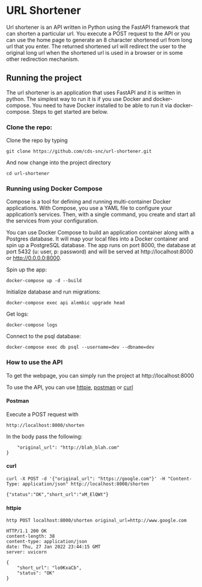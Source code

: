 # URL Shortener 

Url shortener is an API written in Python using the FastAPI framework that can shorten a particular url. You execute a POST request to the API or you can 
use the home page to generate an 8 character shortened url from long url that you enter. The returned shortened url
will redirect the user to the original long url when the shortened url is used in a browser or in some other redirection mechanism.

## Running the project
The url shortener is an application that uses FastAPI and it is written in python. The simplest way to run it is if you use Docker and docker-compose.
You need to have Docker installed to be able to run it 
via docker-compose. Steps to get started are below.

### Clone the repo:
Clone the repo by typing
```
git clone https://github.com/cds-snc/url-shortener.git
```
And now change into the project directory
```
cd url-shortener
```

### Running using Docker Compose
Compose is a tool for defining and running multi-container Docker applications. With Compose, you use a YAML file to configure your application’s services. Then, with a single command, you create and start all the services from your configuration.

You can use Docker Compose to build an application container along with a Postgres database. It will map your local files into a Docker container and spin up a PostgreSQL database.
The app runs on port 8000, the database at port 5432 (u: user, p: password) and will be served at http://localhost:8000 or http://0.0.0.0:8000.

Spin up the app: 
```
docker-compose up -d --build
```
Initialize database and run migrations: 
```
docker-compose exec api alembic upgrade head
```
Get logs: 
```
docker-compose logs
```
Connect to the psql database: 
```
docker-compose exec db psql --username=dev --dbname=dev
```

### How to use the API

To get the webpage, you can simply run the project at http://localhost:8000 

To use the API, you can use [httpie](https://httpie.io/), [postman](https://www.postman.com/) or [curl](https://curl.se/)

#### Postman
Execute a POST request with 

```
http://localhost:8000/shorten 
```
In the body pass the following:
```{
    "original_url": "http://blah_blah.com"
}
```

#### curl
```
curl -X POST -d '{"original_url": "https://google.com"}' -H "Content-Type: application/json" http://localhost:8000/shorten

{"status":"OK","short_url":"xM_ElQWt"}
```

#### httpie
```
http POST localhost:8000/shorten original_url=http://www.google.com

HTTP/1.1 200 OK
content-length: 38
content-type: application/json
date: Thu, 27 Jan 2022 23:44:15 GMT
server: uvicorn

{
    "short_url": "lo0KxaCb",
    "status": "OK"
}
```
